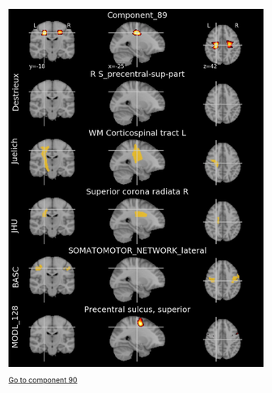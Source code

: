 ![89](preliminary/89.jpg "Component 89")

[Go to component 90](https://parietal-inria.github.io/MODL_atlas/256/90 "Component 90")
